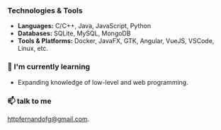 ### Technologies & Tools
- **Languages:** C/C++, Java, JavaScript, Python
- **Databases:** SQLite, MySQL, MongoDB
- **Tools & Platforms:** Docker, JavaFX, GTK, Angular, VueJS, VSCode, Linux, etc.
  
### 🌱 I'm currently learning
- Expanding knowledge of low-level and web programming.

### 📫 talk to me
[httpfernandofg@gmail.com](mailto:httpfernandofg@gmail.com).
